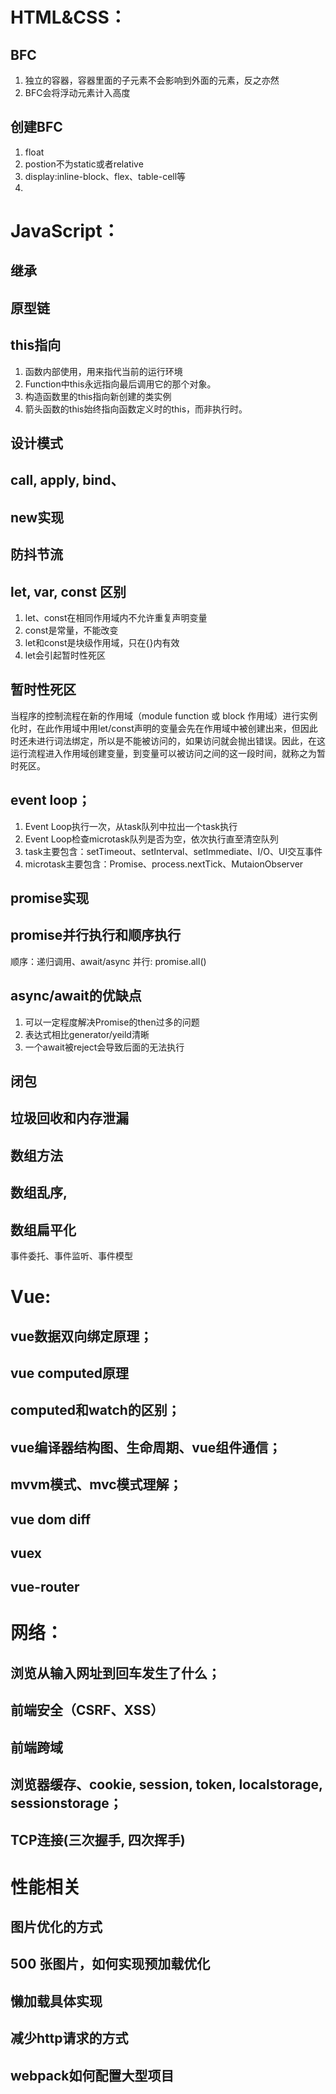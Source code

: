 # HTML&CSS：
## BFC
1. 独立的容器，容器里面的子元素不会影响到外面的元素，反之亦然
2. BFC会将浮动元素计入高度
## 创建BFC
1. float
2. postion不为static或者relative
3. display:inline-block、flex、table-cell等
4. 
# JavaScript：
## 继承
## 原型链

## this指向
1. 函数内部使用，用来指代当前的运行环境
2. Function中this永远指向最后调用它的那个对象。
3. 构造函数里的this指向新创建的类实例
4. 箭头函数的this始终指向函数定义时的this，而非执行时。
## 设计模式
## call, apply, bind、
## new实现
## 防抖节流
## let, var, const 区别
1. let、const在相同作用域内不允许重复声明变量
2. const是常量，不能改变
3. let和const是块级作用域，只在{}内有效
4. let会引起暂时性死区
## 暂时性死区
当程序的控制流程在新的作用域（module function 或 block 作用域）进行实例化时，在此作用域中用let/const声明的变量会先在作用域中被创建出来，但因此时还未进行词法绑定，所以是不能被访问的，如果访问就会抛出错误。因此，在这运行流程进入作用域创建变量，到变量可以被访问之间的这一段时间，就称之为暂时死区。
## event loop；
1. Event Loop执行一次，从task队列中拉出一个task执行
2. Event Loop检查microtask队列是否为空，依次执行直至清空队列
3. task主要包含：setTimeout、setInterval、setImmediate、I/O、UI交互事件
4. microtask主要包含：Promise、process.nextTick、MutaionObserver
## promise实现
## promise并行执行和顺序执行
顺序：递归调用、await/async
并行: promise.all()
## async/await的优缺点
1. 可以一定程度解决Promise的then过多的问题
2. 表达式相比generator/yeild清晰
3. 一个await被reject会导致后面的无法执行
## 闭包
## 垃圾回收和内存泄漏
## 数组方法
## 数组乱序,
## 数组扁平化
事件委托、事件监听、事件模型

# Vue:

## vue数据双向绑定原理；
## vue computed原理
## computed和watch的区别；
## vue编译器结构图、生命周期、vue组件通信；
## mvvm模式、mvc模式理解；
## vue dom diff
## vuex
## vue-router

# 网络：

## 浏览从输入网址到回车发生了什么；
## 前端安全（CSRF、XSS）
## 前端跨域
## 浏览器缓存、cookie, session, token, localstorage, sessionstorage；
## TCP连接(三次握手, 四次挥手)

# 性能相关

## 图片优化的方式
## 500 张图片，如何实现预加载优化
## 懒加载具体实现
## 减少http请求的方式
## webpack如何配置大型项目
